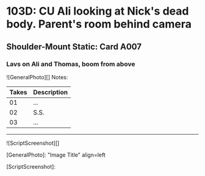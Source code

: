 # 103D: CU Ali looking at Nick's dead body. Parent's room behind camera

## Shoulder-Mount Static: Card A007

### Lavs on Ali and Thomas, boom from above

![GeneralPhoto][]
Notes: 

| Takes | Description |
|:---|:----|
| 01 | ... |
| 02 | S.S. |
| 03 | ... |

----

![ScriptScreenshot][]


[GeneralPhoto]:  "Image Title" align=left

[ScriptScreenshot]: 